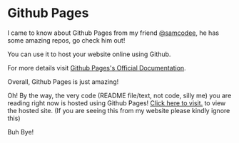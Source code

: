 # Github Pages

I came to know about Github Pages from my friend [@samcodee](https://github.com/samcodee), he has some amazing repos, go check him out!

You can use it to host your website online using Github.

For more details visit [Github Pages's Official Documentation](https://pages.github.com).

Overall, Github Pages is just amazing!

Oh! By the way, the very code (README file/text, not code, silly me) you are reading right now is hosted using Github Pages! [Click here to visit.](https://electricthoughts.github.io/Github-Pages/) to view the hosted site. (If you are seeing this from my website please kindly ignore this)

Buh Bye!
